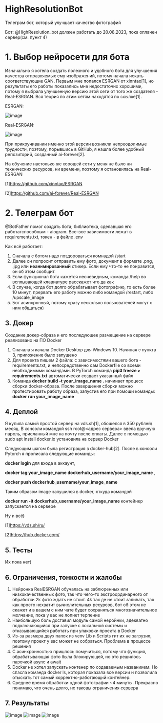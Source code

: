 # HighResolutionBot
Телеграм бот, который улучшает качество фотографий

Бот: @HighResolution_bot должен работать до 20.08.2023, пока оплачен сервер(см. пункт 4)

# 1. Выбор нейросети для бота
Изначально я хотела создать полезного и удобного бота для улучшения качества отправляемых ему изображений, потому начала искать соответствующие GAN. Первым мне попался ESRGAN от xinntao[1], но результаты его работы показались мне недостаточно хорошими, потому я выбрала улучшенную версию этой сети от того же создателя - Real-ESRGAN. Вся теория по этим сетям находятся по ссылке[1].

ESRGAN:

![image](https://github.com/AnnAnsas/HighResolutionBot/assets/106018036/85a4207a-1b96-4c6d-8960-5ebc29bea0e0)

Real-ESRGAN:

![image](https://github.com/AnnAnsas/HighResolutionBot/assets/106018036/b4cce1fa-ea84-4a66-abba-1c749a990097)

При прикручивании именно этой версии возникли непреодолимые трудности, поэтому, порывшись в GitHub, я нашла более удобный репозиторий, созданный ai-forever[2].

На обучение настолько же хорошей сети у меня не было ни технических ресурсов, ни времени, поэтому я остановилась на Real-ESRGAN

[1]https://github.com/xinntao/ESRGAN

[2]https://github.com/ai-forever/Real-ESRGAN

# 2. Телеграм бот
@BotFather помог создать бота; библиотека, сделавшая его работатспособным - aiogram.
Все-все зависимости лежат в requirements.txt, токен - в файле .env

Как всё работает:
1. Сначала с ботом надо поздороваться комнадой /start
2. Далее он попросит отправить ему фото, документ в формате .png, .jpg или **неанимированный** стикер. Если ему что-то не понравится, он об этом сообщит.  
3. Если функционал бота кажется неочевидным, команда /help во всплывающей клавиатуре расскажет что да как 
4. В случае, когда бот долго обрабатывает фотографию, то есть более 10 минут, прервать его работу можно либо командой /restart, либо /upscale_image
5. Бот асинхронный, потому сразу несколько пользователей могут с ним общаться)


 ## 3. Докер
Создание докер-образа и его последующее размещение на сервере реализовано на ПО Docker
1. Сначала я качала Docker Desktop для Windows 10. Начиная с пункта 3, приложение было запущено
2. Для проекта пишем 2 файла: с зависимостями вашего бота - requirements.txt, и непосредственно сам Dockerfile со всеми необходимыми командами. В PyTorch команда **pip3 freeze > requirements.txt** автоматически создает указанный файл
3. Команда **docker build -t your_image_name .** начинает процесс сборки docker-образа. После завершения сборки можно протестировать работу образа, запустив его при помощи команды:  
**docker run your_image_name**  

## 4. Деплой
Я купила самый простой сервер на vds.sh[1], обошелся в 350 рублей/месяц. 
В консоли командой ssh root@<адрес сервера> ввела вручную пароль, присланный мне на почту после оплаты. Далее с помощью sudo apt install docker.io установила на сервер Docker

Следующим шагом была регистрация в docker-hub[2]. После в консоли Pytorch я прописала следующие команды:

**docker login** для входа в аккаунт, 

**docker tag your_image_name dockerhub_username/your_image_name** ,

**docker push dockerhub_username/your_image_name**

Таким образом image запушился в docker, откуда командой 

**docker run -it dockerhub_username/your_image_name** контейнер запускается на сервере

Ну и всё)

[1]https://vds.sh/ru/

[2]https://hub.docker.com/


## 5. Тесты
Их пока нет)


## 6. Ограничения, тонкости и жалобы
1. Нейронка RealESRGAN обучалась на заблюренных или низкокачественных фото, так что чего-то экстроординарного от обработки 2k фото ждать не стоит. 4k так де не стоит заливать, так как просто нехватит вычислительных ресурсов, бот об этом не скажет и в вашем с ним чате будет сохраняться многозначительное молчание, пока у вас не лопнет терпение
2. Наибольшую боль доставил модуль самой неройнки, адекватно подключающийся при запуске с локальной системы и отказывающийся работать при упаковки проекта в Docker
3. Из-за размера двух папок из venv Lib и Scripts гит их не загрузил, поэтому проект у вас может не собраться. Проблема в процессе решения
4.  С асинхронностью пришлось помучиться, потому что функция, обрабатывающая фото была блокирующей, но это решилось парочкой async и await
5.  Docker не хотел запускать контенер по содаваемым названиием. Но спасла команда docker ls, которая показала все версии и позволила отыскать тот самый корректно-работающий контейнер.
6.  Среднее время обработки одной фотографии ~4 минуты. Прекрасно понимаю, что очень долго, но таковы ограничения сервера


## 7. Результаты 
![image](https://github.com/AnnAnsas/HighResolutionBot/assets/106018036/1e834f9e-4ba4-499f-b6b5-0630c11a8cde)
![image](https://github.com/AnnAnsas/HighResolutionBot/assets/106018036/9837e3fe-5d6b-489b-8bc0-fdc3b2c8b06c)
![image](https://github.com/AnnAnsas/HighResolutionBot/assets/106018036/50965cff-0d0a-4187-bb47-738f9f6d93c7)




    

